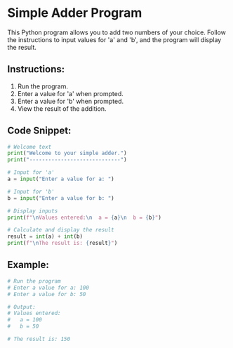# Simple Adder Program

This Python program allows you to add two numbers of your choice. Follow the instructions to input values for 'a' and 'b', and the program will display the result.

## Instructions:

1. Run the program.
2. Enter a value for 'a' when prompted.
3. Enter a value for 'b' when prompted.
4. View the result of the addition.

## Code Snippet:

```python
# Welcome text
print("Welcome to your simple adder.")
print("-----------------------------")

# Input for 'a'
a = input("Enter a value for a: ")

# Input for 'b'
b = input("Enter a value for b: ")

# Display inputs
print(f"\nValues entered:\n  a = {a}\n  b = {b}")

# Calculate and display the result
result = int(a) + int(b)
print(f"\nThe result is: {result}")
```

## Example:

```python
# Run the program
# Enter a value for a: 100
# Enter a value for b: 50

# Output:
# Values entered:
#   a = 100
#   b = 50

# The result is: 150
```
